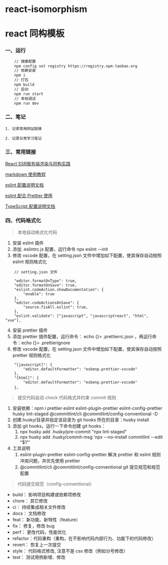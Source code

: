 # react-isomorphism
# react 同构模板

### 一、运行

```bash
    // 镜像配置
    npm config set registry https://registry.npm.taobao.org
    // 依赖安装
    npm i
    // 打包
    npm build
    // 启动
    npm run start
    // 本地调试
    npm run dev
```

### 二、笔记

```text
1. 记录常用网站链接

2. 记录日常学习笔记
```

### 三、常用链接

[React SSR服务端渲染与同构实践](https://xiaochen1024.com/cdn/fe_interview/fe-react-docs-react-ssr-docs-13-%E4%BD%BF%E7%94%A8%E9%AB%98%E9%98%B6%E7%BB%84%E4%BB%B6%E4%BC%98%E5%8C%96%E6%95%B0%E6%8D%AE%E5%90%8C%E6%9E%84.html)

[markdown 使用教程](https://www.runoob.com/markdown/md-tutorial.html)

[eslint 配置说明文档](https://eslint.bootcss.com/docs/user-guide/configuring/)

[eslint 配合 Prettier 使用](https://blog.windstone.cc/front-end/engineering/eslint/prettier-eslint.html#%E9%85%8D%E7%BD%AE-prettier-%E8%A7%84%E5%88%99)

[TypeScript 配置说明文档](https://www.tslang.cn/docs/home.html)

### 四、代码格式化

> 本地自动格式化代码

1. 安装 eslint 插件
2. 添加 .eslintrc.js 配置，运行命令 npx eslint --init
3. 修改 vscode 配置，在 setting.json 文件中增加如下配置，使其保存自动按照 eslint 规则格式化

```text
    // setting.json 文件

    "editor.formatOnType": true,
    "editor.formatOnSave": true,
    "eslint.codeAction.showDocumentation": {
        "enable": true
    },
    "editor.codeActionsOnSave": {
        "source.fixAll.eslint": true,
    },
    "eslint.validate": ["javascript", "javascriptreact", "html", "vue"],
```

4. 安装 prettier 插件
5. 添加 prettier 插件配置，运行命令： echo {}> .prettierrc.json ，再运行命令：echo {}> .prettierignore
6. 修改 vscode 配置，在 setting.json 文件中增加如下配置，使其保存自动按照 prettier 规则格式化

```text
    "[javascript]": {
        "editor.defaultFormatter": "esbenp.prettier-vscode"
    },
    "[html]": {
        "editor.defaultFormatter": "esbenp.prettier-vscode"
    }，
```

> 提交代码自动 check 代码格式并约束 commit 规则

1. 安装依赖：npm i prettier eslint eslint-plugin-prettier eslint-config-prettier husky lint-staged @commitlint/cli @commitlint/config-conventional -D
2. 创建.husky/目录并指定该目录为 git hooks 所在的目录：husky install
3. 添加 git hooks，运行一下命令创建 git hooks：
    1. npx husky add .husky/pre-commit "npx lint-staged"
    2. npx husky add .husky/commit-msg 'npx --no-install commitlint --edit "$1"'
4. 工具说明
    1. eslint-plugin-prettier eslint-config-prettier 解决 prettier 和 eslint 规则冲突问题，并优先使用 prettier
    2. @commitlint/cli @commitlint/config-conventional git 提交规范和规范配置

> 代码提交规范（config-conventional）

-   build： 影响项目构建或依赖项修改
-   chore： 其它修改
-   ci： 持续集成相关文件修改
-   docs： 文档修改
-   feat： 新功能、新特性（feature）
-   fix： 修复，修改 bug
-   perf： 更改代码，性能优化
-   refactor：代码重构（重构，在不影响代码内部行为、功能下的代码修改）
-   revert： 恢复上一次提交
-   style： 代码格式修改, 注意不是 css 修改（例如分号修改）
-   test： 测试用例新增、修改
